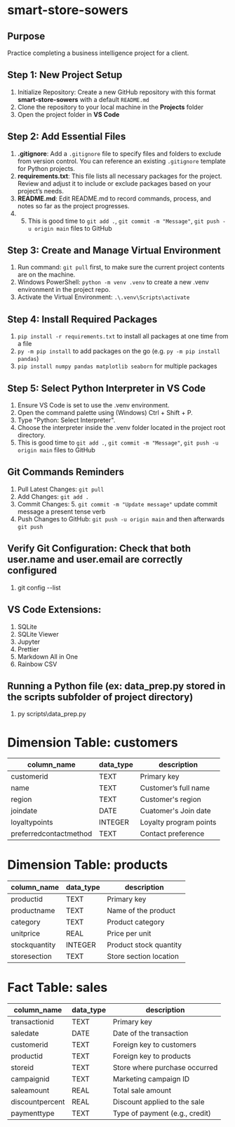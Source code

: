 # smart-store-sowers

## Purpose  
Practice completing a business intelligence project for a client. 

## Step 1: New Project Setup
1. Initialize Repository: Create a new GitHub repository with this format **smart-store-sowers** with a default `README.md`
2. Clone the repository to your local machine in the **Projects** folder
3. Open the project folder in **VS Code**

## Step 2: Add Essential Files
1. **.gitignore**: Add a `.gitignore` file to specify files and folders to exclude from version control. You can reference an existing `.gitignore` template for Python projects.
2. **requirements.txt**: This file lists all necessary packages for the project. Review and adjust it to include or exclude packages based on your project’s needs.
3. **README.md**: Edit README.md to record commands, process, and notes so far as the project progresses.
4. 5. This is good time to `git add .`, `git commit -m "Message"`, `git push -u origin main` files to GitHub

## Step 3: Create and Manage Virtual Environment
1. Run command: `git pull` first, to make sure the current project contents are on the machine.
2. Windows PowerShell: `python -m venv .venv` to create a new .venv environment in the project repo.
3. Activate the Virtual Environment: `.\.venv\Scripts\activate`

## Step 4: Install Required Packages
1. `pip install -r requirements.txt` to install all packages at one time from a file
2. `py -m pip install` to add packages on the go (e.g. `py -m pip install pandas`)
3. `pip install numpy pandas matplotlib seaborn` for multiple packages

## Step 5: Select Python Interpreter in VS Code
1. Ensure VS Code is set to use the .venv environment.
2. Open the command palette using (Windows) Ctrl + Shift + P.
3. Type "Python: Select Interpreter".
4. Choose the interpreter inside the .venv folder located in the project root directory.
5. This is good time to `git add .`, `git commit -m "Message"`, `git push -u origin main` files to GitHub

## Git Commands Reminders 
1. Pull Latest Changes:  `git pull`
2. Add Changes: `git add .`
3. Commit Changes: 5. `git commit -m "Update message"` update commit message a present tense verb
4. Push Changes to GitHub: `git push -u origin main` and then afterwards `git push`
   
## Verify Git Configuration: Check that both user.name and user.email are correctly configured
1. git config --list

## VS Code Extensions:
1. SQLite
2. SQLite Viewer
3. Jupyter
4. Prettier
5. Markdown All in One
6. Rainbow CSV

## Running a Python file (ex: data_prep.py stored in the scripts subfolder of project directory)
1. py scripts\data_prep.py

# Dimension Table: customers
| column_name            | data_type | description               |
|------------------------|-----------|---------------------------|
| customerid             | TEXT      | Primary key               |
| name                   | TEXT      | Customer’s full name      |
| region                 | TEXT      | Customer's region         |
| joindate               | DATE      | Cuatomer's Join date      |
| loyaltypoints          | INTEGER   | Loyalty program points    |
| preferredcontactmethod | TEXT      | Contact preference        |

# Dimension Table: products
| column_name   | data_type | description              |
|---------------|-----------|--------------------------|
| productid     | TEXT      | Primary key              |
| productname   | TEXT      | Name of the product      |
| category      | TEXT      | Product category         |
| unitprice     | REAL      | Price per unit           |
| stockquantity | INTEGER   | Product stock quantity   |
| storesection  | TEXT      | Store section location   |

# Fact Table: sales
| column_name     | data_type | description                      |
|------------------|-----------|---------------------------------|
| transactionid    | TEXT      | Primary key                     |
| saledate         | DATE      | Date of the transaction         |
| customerid       | TEXT      | Foreign key to customers        |
| productid        | TEXT      | Foreign key to products         |
| storeid          | TEXT      | Store where purchase occurred   |
| campaignid       | TEXT      | Marketing campaign ID           |
| saleamount       | REAL      | Total sale amount               |
| discountpercent  | REAL      | Discount applied to the sale    |
| paymenttype      | TEXT      | Type of payment (e.g., credit)  |